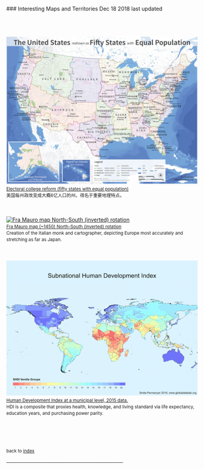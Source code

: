 ---
---

<br>
### Interesting Maps and Territories
Dec 18 2018 last updated<br><br>

<br><br>
<a href="http://fakeisthenewreal.org/reform/">
<img src="./get/electoralstates.jpg" width="900" title="http://fakeisthenewreal.org/reform/"><br>
<small>Electoral college reform (fifty states with equal population)<br>
</small></a>
<small>
美国每州政改变成大概6亿人口的州，得名于重要地理特点。<br>
</small>

<br><br>
<a href="https://en.wikipedia.org/wiki/Fra_Mauro_map">
<img src="./get/framauroNS.jpg" width="900" title="Fra Mauro map North-South (inverted) rotation"><br>
<small>Fra Mauro map (~1450) North-South (inverted) rotation<br>
</small></a>
<small>
Creation of the Italian monk and cartographer, depicting Europe most accurately and stretching as far as Japan.<br>
</small>

<br><br>
<a href="http://hdr.undp.org/en/content/subnational-human-development-index-moving-beyond-country-level-averages">
<img src="./get/shdi.png" width="900" title="http://hdr.undp.org/en/content/subnational-human-development-index-moving-beyond-country-level-averages"><br>
<small>Human Development Index at a municipal level, 2015 data.<br>
</small></a>
<small>
HDI is a composite that proxies health, knowledge, and living standard
via life expectancy, education years, and purchasing power parity.<br>
</small>



<br><br> <br><br>
<small> back to [index](../../)</small>

───────────────────────────────<br>
